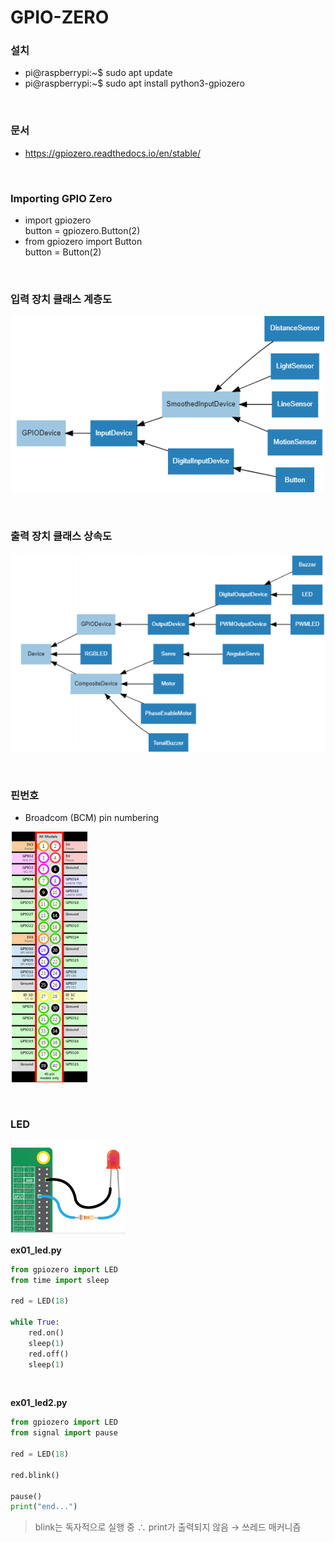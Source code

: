 # GPIO-ZERO

### 설치

-   pi@raspberrypi:~$ sudo apt update 
-   pi@raspberrypi:~$ sudo apt install python3-gpiozero

<br>

### 문서

-   https://gpiozero.readthedocs.io/en/stable/

<br>

### Importing GPIO Zero

-   import gpiozero   
    button = gpiozero.Button(2)
-   from gpiozero import Button   
    button = Button(2)

<br>

### 입력 장치 클래스 계층도

![image-20200925173059466](05_GPIO-ZERO.assets/image-20200925173059466.png)

<br>

### 출력 장치 클래스 상속도

![image-20200925173121288](05_GPIO-ZERO.assets/image-20200925173121288.png)



<br>

### 핀번호

-    Broadcom (BCM) pin numbering

![image-20200925173241619](05_GPIO-ZERO.assets/image-20200925173241619.png)

<br>

### LED

![image-20200925173708605](05_GPIO-ZERO.assets/image-20200925173708605.png)

**ex01_led.py**

```python
from gpiozero import LED
from time import sleep

red = LED(18)

while True:
    red.on()
    sleep(1)
    red.off()
    sleep(1)
```

<br>

**ex01_led2.py**

```python
from gpiozero import LED
from signal import pause

red = LED(18)

red.blink()

pause()
print("end...")
```

>   blink는 독자적으로 실행 중 ∴ print가 출력되지 않음 → 쓰레드 매커니즘

<br>

<br>

<br>

<br>

<br>

<br>